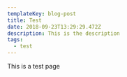 ```yaml
---
templateKey: blog-post
title: Test
date: 2018-09-23T13:29:29.472Z
description: This is the description
tags:
  - test
---
```

This is a test page
